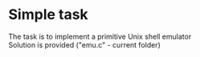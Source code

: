 # Simple task
The task is to implement a primitive Unix shell emulator  
Solution is provided ("emu.c" - current folder)
